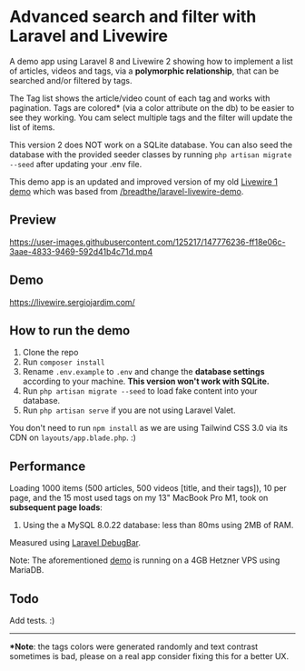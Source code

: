 # Advanced search and filter with Laravel and Livewire

A demo app using Laravel 8 and Livewire 2 showing how to implement a list of articles, videos and tags, via a **polymorphic relationship**, that can be searched and/or filtered by tags. 

The Tag list shows the article/video count of each tag and works with pagination. Tags are colored* (via a color attribute on the db) to be easier to see they working. You cam select multiple tags and the filter will update the list of items.

This version 2 does NOT work on a SQLite database. You can also seed the database with the provided seeder classes by running `php artisan migrate --seed` after updating your .env file.

This demo app is an updated and improved version of my old [Livewire 1 demo](https://github.com/sjardim/laravel-livewire-demo) which was based from [/breadthe/laravel-livewire-demo](https://github.com/breadthe/laravel-livewire-demo).

## Preview

https://user-images.githubusercontent.com/125217/147776236-ff18e06c-3aae-4833-9469-592d41b4c71d.mp4

## Demo

https://livewire.sergiojardim.com/

## How to run the demo

1. Clone the repo
1. Run `composer install`
1. Rename `.env.example` to `.env` and change the **database settings** according to your machine. **This version won't work with SQLite.**
1. Run `php artisan migrate --seed` to load fake content into your database. 
1. Run `php artisan serve` if you are not using Laravel Valet.

You don't need to run `npm install` as we are using Tailwind CSS 3.0 via its CDN on `layouts/app.blade.php`. :)

## Performance

Loading 1000 items (500 articles, 500 videos [title, and their tags]), 10 per page, and the 15 most used tags on my 13" MacBook Pro M1, took on **subsequent page loads**:

1. Using the a MySQL 8.0.22 database: less than 80ms using 2MB of RAM.

Measured using [Laravel DebugBar](https://github.com/barryvdh/laravel-debugbar).

Note: The aforementioned [demo](https://livewire.sergiojardim.com/) is running on a 4GB Hetzner VPS using MariaDB.

## Todo

Add tests. :)

---
**\*Note**: the tags colors were generated randomly and text contrast sometimes is bad, please on a real app consider fixing this for a better UX.
